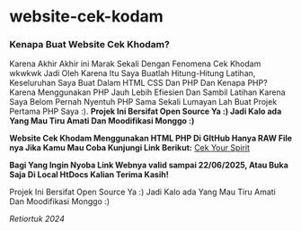 <h1>website-cek-kodam</h1>

<h3><strong>Kenapa Buat Website Cek Khodam?</strong></h3>

<p> Karena Akhir Akhir ini Marak Sekali Dengan Fenomena Cek Khodam wkwkwk Jadi Oleh Karena Itu Saya Buatlah Hitung-Hitung Latihan, Keseluruhan Saya Buat Dalam HTML CSS Dan PHP Dan Kenapa PHP? Karena
Menggunakan PHP Jauh Lebih Efiesien Dan Sambil Latihan Karena Saya Belom Pernah Nyentuh PHP Sama Sekali Lumayan Lah Buat Projek Pertama PHP Saya :). 
  <strong> Projek Ini Bersifat Open Source Ya :) Jadi Kalo ada Yang Mau Tiru Amati Dan Moodifikasi Monggo :)</strong>  </p>

<strong>Website Cek Khodam Menggunakan HTML PHP Di GItHub Hanya RAW File nya Jika Kamu Mau Coba Kunjungi Link Berikut:</strong>
<a href ="https://checkyourspirit.000webhostapp.com" target="_blank">Cek Your Spirit</a>

<strong>Bagi Yang Ingin Nyoba Link Webnya valid sampai 22/06/2025, Atau Buka Saja Di Local HtDocs Kalian Terima Kasih!</strong>

<p>Projek Ini Bersifat Open Source Ya :) Jadi Kalo ada Yang Mau Tiru Amati Dan Moodifikasi Monggo :)</p> 

<i>Retiortuk 2024</i>

